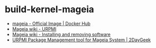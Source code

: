 # build-kernel-mageia

* [mageia - Official Image | Docker Hub](https://hub.docker.com/_/mageia)
* [Mageia wiki - URPMI](https://wiki.mageia.org/en/URPMI)
* [Mageia wiki - Installing and removing software](https://wiki.mageia.org/en/Installing_and_removing_software)
* [URPMI Package Management tool for Mageia System | 2DayGeek](https://www.2daygeek.com/urpmi-command-examples-manage-packages-mageia-system/)

